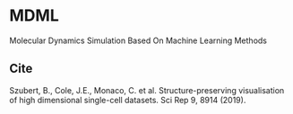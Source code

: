 # MDML
Molecular Dynamics Simulation Based On Machine Learning Methods

## Cite
Szubert, B., Cole, J.E., Monaco, C. et al. Structure-preserving visualisation of high dimensional single-cell datasets. Sci Rep 9, 8914 (2019). 
